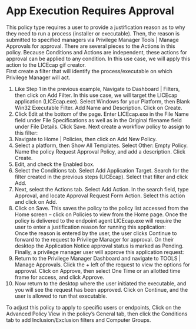 [title]: # (App Execution Requires Approval)
[tags]: # (elevate)
[priority]: # (4401)
# App Execution Requires Approval

This policy type requires a user to provide a justification reason as to why they need to run a process (installer or executable).  Then, the reason is submitted to specified managers via Privilege Manager Tools | Manage Approvals for approval.  There are several pieces to the Actions in this policy. Because Conditions and Actions are independent, these actions for approval can be applied to any condition.  In this use case, we will apply this action to the LICEcap gif creator.  
First create a filter that will identify the process/executable on which Privilege Manager will act.

1. Like Step 1 in the previous example, Navigate to Dashboard | Filters, then click on Add Filter. In this use case, we will target the LICEcap application (LICEcap.exe).  Select Windows for your Platform, then Blank Win32 Executable Filter.  Add Name and Description. Click on Create. 
2. Click Edit at the bottom of the page. Enter LICEcap.exe in the File Name field under File Specifications as well as in the Original filename field under File Details. Click Save. 
Next create a workflow policy to assign to this filter: 
3. Navigate to Home | Policies, then click on Add New Policy. 
4. Select a platform, then Show All Templates. Select Other: Empty Policy. Name the policy Request Approval Policy, and add a description. Click Create.  
5. Edit, and check the Enabled box. 
6. Select the Conditions tab. Select Add Application Target. Search for the filter created in the previous steps (LICEcap).  Select that filter and click Add. 
7. Next, select the Actions tab. 
Select Add Action. In the search field, type Approval, and locate Approval Request Form Action.  Select this action and click on Add. 
8. Click on Save.  This saves the policy to the policy list accessed from the Home screen – click on Policies to view from the Home page.  Once the policy is delivered to the endpoint agent LICEcap.exe will require the user to enter a justification reason for running this application:  
Once the reason is entered by the user, the user clicks Continue to forward to the request to Privilege Manager for approval. On their desktop the Application Notice approval status is marked as Pending.
 Finally, a privilege manager user will approve this application request:
9. Return to the Privilege Manager Dashboard and navigate to TOOLS | Manage Approvals.  Click the + left of the request to view the options for approval.  Click on Approve, then select One Time or an allotted time frame for access, and click Approve. 
10. Now return to the desktop where the user initiated the executable, and you will see the request has been approved.  Click on Continue, and the user is allowed to run that executable. 
 
To adjust this policy to apply to specific users or endpoints, Click on the Advanced Policy View in the policy’s General tab, then click the Conditions tab to add Inclusion/Exclusion filters and Computer Groups.

